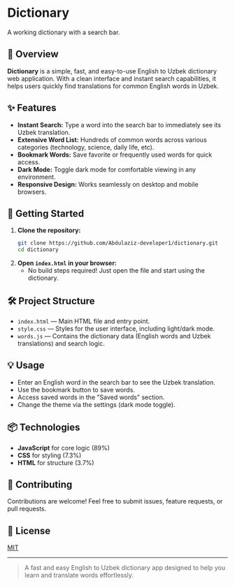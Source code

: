 # Dictionary

A working dictionary with a search bar.

## 📝 Overview

**Dictionary** is a simple, fast, and easy-to-use English to Uzbek dictionary web application. With a clean interface and instant search capabilities, it helps users quickly find translations for common English words in Uzbek.

## ✨ Features

- **Instant Search:** Type a word into the search bar to immediately see its Uzbek translation.
- **Extensive Word List:** Hundreds of common words across various categories (technology, science, daily life, etc).
- **Bookmark Words:** Save favorite or frequently used words for quick access.
- **Dark Mode:** Toggle dark mode for comfortable viewing in any environment.
- **Responsive Design:** Works seamlessly on desktop and mobile browsers.

## 🚀 Getting Started

1. **Clone the repository:**
   ```bash
   git clone https://github.com/Abdulaziz-developer1/dictionary.git
   cd dictionary
   ```
2. **Open `index.html` in your browser:**
   - No build steps required! Just open the file and start using the dictionary.

## 🛠️ Project Structure

- `index.html` — Main HTML file and entry point.
- `style.css` — Styles for the user interface, including light/dark mode.
- `words.js` — Contains the dictionary data (English words and Uzbek translations) and search logic.

## 💡 Usage

- Enter an English word in the search bar to see the Uzbek translation.
- Use the bookmark button to save words.
- Access saved words in the "Saved words" section.
- Change the theme via the settings (dark mode toggle).

## 📦 Technologies

- **JavaScript** for core logic (89%)
- **CSS** for styling (7.3%)
- **HTML** for structure (3.7%)

## 🙌 Contributing

Contributions are welcome! Feel free to submit issues, feature requests, or pull requests.

## 📄 License

[MIT](LICENSE)

---

> A fast and easy English to Uzbek dictionary app designed to help you learn and translate words effortlessly.
